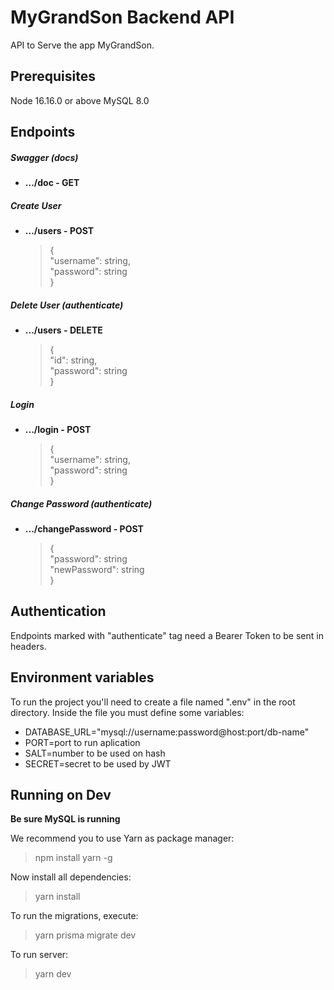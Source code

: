 # MyGrandSon Backend API

API to Serve the app MyGrandSon.

## Prerequisites

Node 16.16.0 or above
MySQL 8.0

## Endpoints

##### Swagger (docs)
- **.../doc - GET**

##### Create User
- **.../users - POST**
    >{  
        "username": string,  
	    "password": string  
    }

##### Delete User (authenticate)
- **.../users - DELETE**
    >{  
        "id": string,  
        "password": string  
    }

##### Login
- **.../login - POST**
    >{  
        "username": string,  
	    "password": string  
    }

##### Change Password (authenticate)
- **.../changePassword - POST**
    >{  
        "password": string  
        "newPassword": string  
    }

## Authentication

Endpoints marked with "authenticate" tag need a Bearer Token to be sent in headers.

## Environment variables

To run the project you'll need to create a file named ".env" in the root directory.
Inside the file you must define some variables:
- DATABASE_URL="mysql://username:password@host:port/db-name"
- PORT=port to run aplication
- SALT=number to be used on hash
- SECRET=secret to be used by JWT

## Running on Dev

**Be sure MySQL is running**

We recommend you to use Yarn as package manager:
> npm install yarn -g

Now install all dependencies:
> yarn install

To run the migrations, execute:
> yarn prisma migrate dev

To run server:
> yarn dev